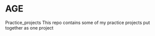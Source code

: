 # AGE
Practice_projects
This repo contains some of my practice projects put together as one project
